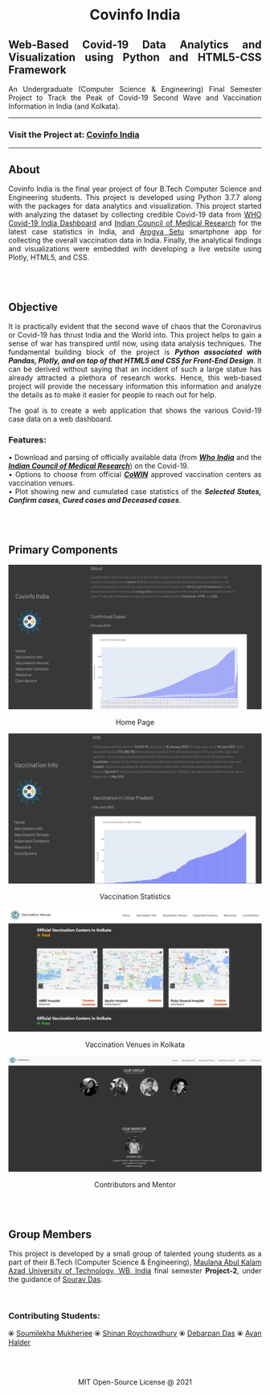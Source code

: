 # <p align="center"> Covinfo India </p>

<div align="justify">
 
## **Web-Based Covid-19 Data Analytics and Visualization using Python and HTML5-CSS Framework** 
  
An Undergraduate (Computer Science &amp; Engineering) Final Semester Project to Track the Peak of Covid-19 Second Wave and Vaccination Information in India (and Kolkata).


<div align="justify">

---------------------------------------------------------------------------------------------
  
### **Visit the Project at: [Covinfo India](https://souravd-me.github.io/Covinfo-India/)**
  
---------------------------------------------------------------------------------------------

## About

<div align="justify">
 
Covinfo India is the final year project of four B.Tech Computer Science and Engineering students. This project is developed using Python 3.7.7 along with the packages for data analytics and visualization. This project started with analyzing the dataset by collecting credible Covid-19 data from [WHO Covid-19 India Dashboard](https://covid19.who.int/region/searo/country/in/) and [Indian Council of Medical Research](https://www.icmr.gov.in/) for the latest case statistics in India, and [Arogya Setu](https://www.mygov.in/aarogya-Setu-app/) smartphone app for collecting the overall vaccination data in India. Finally, the analytical findings and visualizations were embedded with developing a live website using Plotly, HTML5, and CSS.
  
<br><br>
  
## Objective
  
<div align="justify">

It is practically evident that the second wave of chaos that the Coronavirus or Covid-19 has thrust India and the World into. This project helps to gain a sense of war has transpired until now, using data analysis techniques. The fundamental building block of the project is _**Python associated with Pandas, Plotly, and on top of that HTML5 and CSS for Front-End Design**_. It can be derived without saying that an incident of such a large statue has already attracted a plethora of research works. Hence, this web-based project will provide the necessary information this information and analyze the details as to make it easier for people to reach out for help.

The goal is to create a web application that shows the various Covid-19 case data on a web dashboard. <br>

### Features:	
•	Download and parsing of officially available data (from [_**Who India**_](https://covid19.who.int/region/searo/country/in) and the [_**Indian Council of Medical Research**_](https://www.icmr.gov.in/)) on the Covid-19. <br>
•	Options to choose from official [_**CoWIN**_](https://www.cowin.gov.in/) approved vaccination centers as vaccination venues. <br>
•	Plot showing new and cumulated case statistics of the _**Selected States, Confirm cases, Cured cases and Deceased cases**_.
  
 <br><br>
  
 ## Primary Components
  
 ![Home](https://github.com/SouravD-Me/Covinfo-India/blob/master/Home.png)

  <p align="center"> Home Page </p>
  
 ![Vaccination_Information](https://github.com/SouravD-Me/Covinfo-India/blob/master/Vaccination_Info.png) 
  
  <p align="center"> Vaccination Statistics  </p>
  
  ![Vaccination_Venues](https://github.com/SouravD-Me/Covinfo-India/blob/master/Vaccination_Venues.png)
 
  <p align="center"> Vaccination Venues in Kolkata </p>
  
  ![Contributors](https://github.com/SouravD-Me/Covinfo-India/blob/master/Contributors.png)
  
  <p align="center"> Contributors and Mentor </p>
  
  <br><br>
  
  ## Group Members
  
  <div align="justify">

This project is developed by a small group of talented young students as a part of their B.Tech (Computer Science &amp; Engineering), [Maulana Abul Kalam Azad University of Technology, WB, India](https://makautwb.ac.in/) final semester **Project-2**, under the guidance of [Sourav Das](https://sites.google.com/view/souravd-me/home).
    
<br>
    
### Contributing Students: 
⦿ [Soumilekha Mukherjee](https://github.com/Soumile21)
⦿ [Shinan Roychowdhury](https://github.com/shinan-roychowdhury)
⦿ [Debarpan Das](https://www.facebook.com/debarpan.das.9)
⦿ [Ayan Halder](https://github.com/Ayanh9674)
    
<br><br>
    
<p align="center"> MIT Open-Source License @ 2021 </p>
